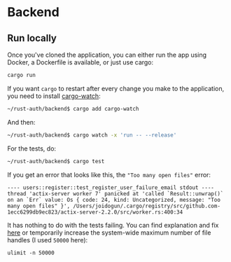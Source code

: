 # Backend

## Run locally

Once you've cloned the application, you can either run the app using Docker, a Dockerfile is available, or just use cargo:

```bash
cargo run
```

If you want `cargo` to restart after every change you make to the application, you need to install [cargo-watch][1]:

```bash
~/rust-auth/backend$ cargo add cargo-watch
```

And then:

```bash
~/rust-auth/backend$ cargo watch -x 'run -- --release'
```

For the tests, do:

```bash
~/rust-auth/backend$ cargo test
```

If you get an error that looks like this, the `"Too many open files"` error:

```shell
---- users::register::test_register_user_failure_email stdout ----
thread 'actix-server worker 7' panicked at 'called `Result::unwrap()` on an `Err` value: Os { code: 24, kind: Uncategorized, message: "Too many open files" }', /Users/joidogun/.cargo/registry/src/github.com-1ecc6299db9ec823/actix-server-2.2.0/src/worker.rs:400:34
```

It has nothing to do with the tests failing. You can find explanation and fix [here][2] or temporarily increase the system-wide maximum number of file handles (I used `50000` here):

```shell
ulimit -n 50000
```

[1]: https://crates.io/crates/cargo-watch "Cargo watch"
[2]: https://www.phind.com/search?cache=9d09941e-bee6-4892-a3a9-7f0c76d5aea9 "Too many open files error"

